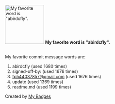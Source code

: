 <img src="https://my-badges.github.io/my-badges/favorite-word.png" alt="My favorite word is &quot;abirdcfly&quot;." title="My favorite word is &quot;abirdcfly&quot;." width="128">
<strong>My favorite word is &quot;abirdcfly&quot;.</strong>
<br><br>

My favorite commit message words are:

1. abirdcfly (used 1680 times)
2. signed-off-by: (used 1676 times)
3. <fp544037857@gmail.com> (used 1676 times)
4. update (used 1369 times)
5. readme.md (used 1199 times)


Created by <a href="https://github.com/my-badges/my-badges">My Badges</a>